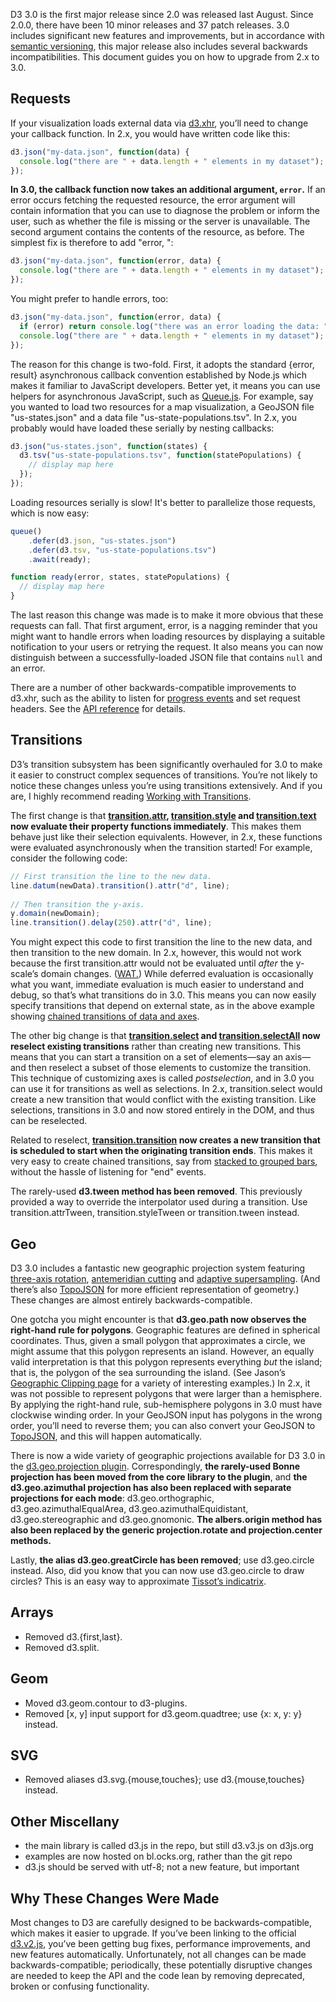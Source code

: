 D3 3.0 is the first major release since 2.0 was released last August. Since 2.0.0, there have been 10 minor releases and 37 patch releases. 3.0 includes significant new features and improvements, but in accordance with [semantic versioning](http://semver.org/), this major release also includes several backwards incompatibilities. This document guides you on how to upgrade from 2.x to 3.0.

## Requests

If your visualization loads external data via [d3.xhr](Requests), you’ll need to change your callback function. In 2.x, you would have written code like this:

```js
d3.json("my-data.json", function(data) {
  console.log("there are " + data.length + " elements in my dataset");
});
```

**In 3.0, the callback function now takes an additional argument, `error`.** If an error occurs fetching the requested resource, the error argument will contain information that you can use to diagnose the problem or inform the user, such as whether the file is missing or the server is unavailable. The second argument contains the contents of the resource, as before. The simplest fix is therefore to add "error, ":

```js
d3.json("my-data.json", function(error, data) {
  console.log("there are " + data.length + " elements in my dataset");
});
```

You might prefer to handle errors, too:

```js
d3.json("my-data.json", function(error, data) {
  if (error) return console.log("there was an error loading the data: " + error);
  console.log("there are " + data.length + " elements in my dataset");
});
```

The reason for this change is two-fold. First, it adopts the standard {error, result} asynchronous callback convention established by Node.js which makes it familiar to JavaScript developers. Better yet, it means you can use helpers for asynchronous JavaScript, such as [Queue.js](https://github.com/mbostock/queue). For example, say you wanted to load two resources for a map visualization, a GeoJSON file "us-states.json" and a data file "us-state-populations.tsv". In 2.x, you probably would have loaded these serially by nesting callbacks:

```js
d3.json("us-states.json", function(states) {
  d3.tsv("us-state-populations.tsv", function(statePopulations) {
    // display map here
  });
});
```

Loading resources serially is slow! It's better to parallelize those requests, which is now easy:

```js
queue()
    .defer(d3.json, "us-states.json")
    .defer(d3.tsv, "us-state-populations.tsv")
    .await(ready);

function ready(error, states, statePopulations) {
  // display map here
}
```

The last reason this change was made is to make it more obvious that these requests can fall. That first argument, error, is a nagging reminder that you might want to handle errors when loading resources by displaying a suitable notification to your users or retrying the request. It also means you can now distinguish between a successfully-loaded JSON file that contains `null` and an error.

There are a number of other backwards-compatible improvements to d3.xhr, such as the ability to listen for [progress events](http://bl.ocks.org/3750941) and set request headers. See the [API reference](Requests) for details.

## Transitions

D3’s transition subsystem has been significantly overhauled for 3.0 to make it easier to construct complex sequences of transitions. You’re not likely to notice these changes unless you’re using transitions extensively. And if you are, I highly recommend reading [Working with Transitions](http://bost.ocks.org/mike/transition/).

The first change is that **[transition.attr](Transitions#wiki-attr), [transition.style](Transitions#wiki-style) and [transition.text](Transitions#wiki-text) now evaluate their property functions immediately**. This makes them behave just like their selection equivalents. However, in 2.x, these functions were evaluated asynchronously when the transition started! For example, consider the following code:

```js
// First transition the line to the new data.
line.datum(newData).transition().attr("d", line);
    
// Then transition the y-axis.
y.domain(newDomain);
line.transition().delay(250).attr("d", line);
```

You might expect this code to first transition the line to the new data, and then transition to the new domain. In 2.x, however, this would not work because the first transition.attr would not be evaluated until *after* the y-scale’s domain changes. ([WAT.](https://www.destroyallsoftware.com/talks/wat)) While deferred evaluation is occasionally what you want, immediate evaluation is much easier to understand and debug, so that’s what transitions do in 3.0. This means you can now easily specify transitions that depend on external state, as in the above example showing [chained transitions of data and axes](http://bl.ocks.org/3903818).

The other big change is that **[transition.select](Transitions#wiki-select) and [transition.selectAll](Transitions#wiki-selectAll) now reselect existing transitions** rather than creating new transitions. This means that you can start a transition on a set of elements—say an axis—and then reselect a subset of those elements to customize the transition. This technique of customizing axes is called _postselection_, and in 3.0 you can use it for transitions as well as selections. In 2.x, transition.select would create a new transition that would conflict with the existing transition. Like selections, transitions in 3.0 and now stored entirely in the DOM, and thus can be reselected.

Related to reselect, **[transition.transition](Transitions#wiki-transition) now creates a new transition that is scheduled to start when the originating transition ends**. This makes it very easy to create chained transitions, say from [stacked to grouped bars](http://bl.ocks.org/3943967), without the hassle of listening for "end" events.

The rarely-used **d3.tween method has been removed**. This previously provided a way to override the interpolator used during a transition. Use transition.attrTween, transition.styleTween or transition.tween instead.

## Geo

D3 3.0 includes a fantastic new geographic projection system featuring [three-axis rotation](http://bl.ocks.org/3734273), [antemeridian cutting](http://bl.ocks.org/3788999) and [adaptive supersampling](http://bl.ocks.org/3795544). (And there’s also [TopoJSON](https://github.com/mbostock/topojson) for more efficient representation of geometry.) These changes are almost entirely backwards-compatible.

One gotcha you might encounter is that **d3.geo.path now observes the right-hand rule for polygons**. Geographic features are defined in spherical coordinates. Thus, given a small polygon that approximates a circle, we might assume that this polygon represents an island. However, an equally valid interpretation is that this polygon represents everything *but* the island; that is, the polygon of the sea surrounding the island. (See Jason’s [Geographic Clipping page](http://www.jasondavies.com/maps/clip/) for a variety of interesting examples.) In 2.x, it was not possible to represent polygons that were larger than a hemisphere. By applying the right-hand rule, sub-hemisphere polygons in 3.0 must have clockwise winding order. In your GeoJSON input has polygons in the wrong order, you’ll need to reverse them; you can also convert your GeoJSON to [TopoJSON](/mbostock/topojson), and this will happen automatically.

There is now a wide variety of geographic projections available for D3 3.0 in the [d3.geo.projection plugin](/d3/d3-plugins/tree/master/geo/projection). Correspondingly, **the rarely-used Bonne projection has been moved from the core library to the plugin**, and **the d3.geo.azimuthal projection has also been replaced with separate projections for each mode**: d3.geo.orthographic, d3.geo.azimuthalEqualArea, d3.geo.azimuthalEquidistant, d3.geo.stereographic and d3.geo.gnomonic. **The albers.origin method has also been replaced by the generic projection.rotate and projection.center methods.**

Lastly, **the alias d3.geo.greatCircle has been removed**; use d3.geo.circle instead. Also, did you know that you can now use d3.geo.circle to draw circles? This is an easy way to approximate [Tissot’s indicatrix](http://bl.ocks.org/4052873).

## Arrays

* Removed d3.{first,last}.
* Removed d3.split.

## Geom

* Moved d3.geom.contour to d3-plugins.
* Removed [x, y] input support for d3.geom.quadtree; use {x: x, y: y} instead.

## SVG

* Removed aliases d3.svg.{mouse,touches}; use d3.{mouse,touches} instead.

## Other Miscellany

* the main library is called d3.js in the repo, but still d3.v3.js on d3js.org
* examples are now hosted on bl.ocks.org, rather than the git repo
* d3.js should be served with utf-8; not a new feature, but important

## Why These Changes Were Made

Most changes to D3 are carefully designed to be backwards-compatible, which makes it easier to upgrade. If you’ve been linking to the official [d3.v2.js](http://d3js.org/d3.v2.js), you’ve been getting bug fixes, performance improvements, and new features automatically. Unfortunately, not all changes can be made backwards-compatible; periodically, these potentially disruptive changes are needed to keep the API and the code lean by removing deprecated, broken or confusing functionality.
